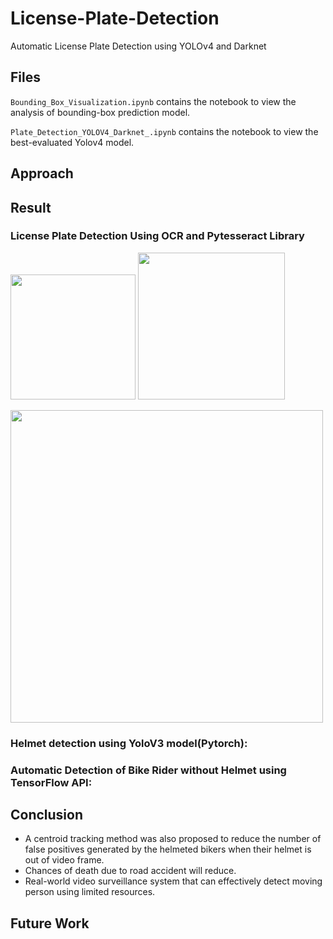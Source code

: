 # License-Plate-Detection
Automatic License Plate Detection using YOLOv4 and Darknet


## Files


```Bounding_Box_Visualization.ipynb``` contains the notebook to view the analysis of bounding-box prediction model.


```Plate_Detection_YOLOV4_Darknet_.ipynb``` contains the notebook to view the best-evaluated Yolov4 model.


## Approach



## Result

### License Plate Detection Using OCR and Pytesseract Library


<img src="https://user-images.githubusercontent.com/48694961/108471073-e4996200-72b0-11eb-864e-e78db7246486.png" width="200"/>     <img src="https://user-images.githubusercontent.com/48694961/108471075-e4996200-72b0-11eb-80dc-f847c1789fe0.png" width="235"/>

<img src="https://user-images.githubusercontent.com/48694961/108471066-e2cf9e80-72b0-11eb-8322-cccabf98d284.png" width="500"/>

### Helmet detection using YoloV3 model(Pytorch):

### Automatic Detection of Bike Rider without Helmet using TensorFlow API:



## Conclusion

- A  centroid tracking  method  was  also  proposed  to  reduce  the  number  of false  positives  generated  by  the  helmeted  bikers  when  their helmet is out of video frame.
- Chances of death due to road accident will reduce.
- Real-world video surveillance system that can effectively detect moving person using limited resources.



## Future Work
